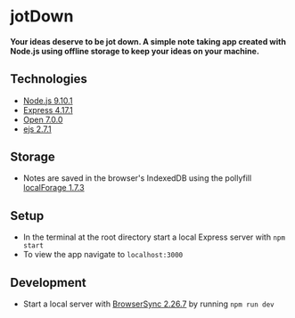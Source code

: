 # jotDown

#### Your ideas deserve to be jot down. A simple note taking app created with Node.js using offline storage to keep your ideas on your machine.

## Technologies

- [Node.js 9.10.1](https://nodejs.org/en/)
- [Express 4.17.1](https://expressjs.com/)
- [Open 7.0.0](https://www.npmjs.com/package/open)
- [ejs 2.7.1](https://www.npmjs.com/package/ejs)

## Storage

- Notes are saved in the browser's IndexedDB using the pollyfill [localForage 1.7.3](https://localforage.github.io/localForage/)

## Setup

- In the terminal at the root directory start a local Express server with `npm start`
- To view the app navigate to `localhost:3000`

## Development

- Start a local server with [BrowserSync 2.26.7](https://www.browsersync.io/) by running `npm run dev`

